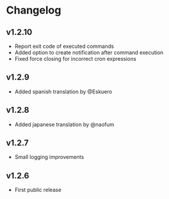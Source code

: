 # Changelog

## v1.2.10
 * Report exit code of executed commands
 * Added option to create notification after command execution
 * Fixed force closing for incorrect cron expressions

## v1.2.9
 * Added spanish translation by @Eskuero

## v1.2.8
 * Added japanese translation by @naofum

## v1.2.7
 * Small logging improvements

## v1.2.6
 * First public release
